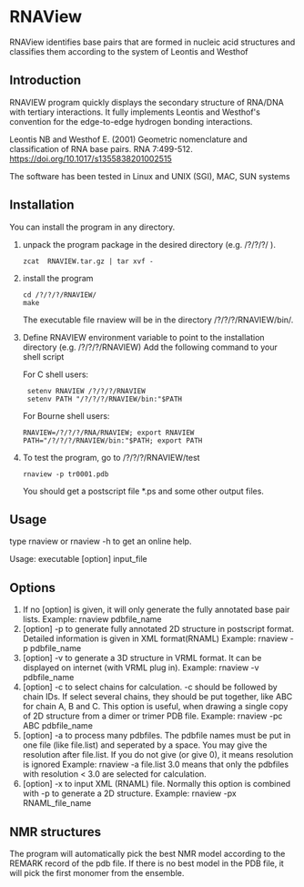 # RNAView
RNAView identifies base pairs that are formed in nucleic acid structures and classifies them according to the system of Leontis and Westhof

## Introduction
RNAVIEW program quickly displays the secondary structure of RNA/DNA with tertiary interactions. It fully implements Leontis and Westhof's convention for the edge-to-edge hydrogen bonding interactions. 

Leontis NB and Westhof E. (2001) Geometric nomenclature and classification of RNA base pairs. RNA 7:499-512. https://doi.org/10.1017/s1355838201002515

The software has been tested in Linux and UNIX (SGI), MAC, SUN systems

## Installation
You can install the program in any directory.

1. unpack the program package in the desired directory (e.g. /?/?/?/ ).

	```
	zcat  RNAVIEW.tar.gz | tar xvf -
 	```

2. install the program
   
   ```
   cd /?/?/?/RNAVIEW/
   make
   ```
   
   The executable file rnaview will be in the directory  /?/?/?/RNAVIEW/bin/.

3. Define RNAVIEW environment variable to point to the installation directory (e.g. /?/?/?/RNAVIEW)
   Add the following command to your shell script

   For C shell users:

   ```
    setenv RNAVIEW /?/?/?/RNAVIEW
    setenv PATH "/?/?/?/RNAVIEW/bin:"$PATH
    ```

   For Bourne shell users:

   ```
   RNAVIEW=/?/?/?/RNA/RNAVIEW; export RNAVIEW
   PATH="/?/?/?/RNAVIEW/bin:"$PATH; export PATH
   ```

4. To test the program, go to /?/?/?/RNAVIEW/test

   ```
   rnaview -p tr0001.pdb
   ```
   
   You should get a postscript file *.ps and some other output files.



## Usage

type rnaview  or  rnaview -h  to  get an online help.

Usage: executable [option]  input_file

## Options

1. If no [option] is given, it will only generate the fully annotated base pair lists. Example:    rnaview  pdbfile_name
2. [option] -p to generate fully annotated 2D structure in postscript format. Detailed information is given in XML format(RNAML) Example: rnaview  -p pdbfile_name                                                 
3. [option] -v to generate a 3D structure in VRML format.  It can be displayed on internet (with VRML plug in). Example:    rnaview  -v pdbfile_name
4. [option] -c to select chains for calculation. -c should be followed by chain IDs. If select several chains, they should be put together, like ABC for chain A, B and C.  This option is useful, when drawing a single copy of 2D structure from a dimer or trimer PDB file.  Example:    rnaview  -pc ABC pdbfile_name      
5. [option] -a to process many pdbfiles. The pdbfile names must be put in one file (like  file.list) and seperated by a space. You may give the resolution after file.list. If you do not give (or give 0), it means resolution is  ignored   Example:    rnaview  -a file.list 3.0   means that only the pdbfiles with resolution < 3.0  are selected for calculation.
6. [option] -x to input XML (RNAML) file.  Normally this option is combined with -p to generate a 2D structure.  Example:    rnaview  -px RNAML_file_name

## NMR structures

The program will automatically pick the best NMR model according to the REMARK record of the pdb file. If there is no best model in the PDB file, it will pick the first monomer from the ensemble.


